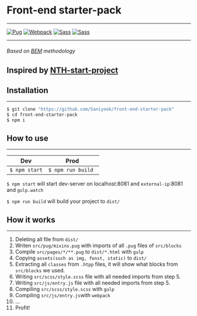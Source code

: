 # Front-end starter-pack
***
[![Pug](http://www.picshare.ru/uploads/191018/m8zNVlSH8J.gif)](https://pugjs.org) [![Webpack](http://www.picshare.ru/uploads/191018/5FP60nEM2F.gif)](https://webpack.js.org/) [![Sass](http://www.picshare.ru/uploads/191018/N0ov4WIH30.gif)](https://sass-lang.com/) [![Sass](http://www.picshare.ru/uploads/191018/iGJ33pUBpv.gif)](https://gulpjs.com/) 
***
###### Based on [BEM](bem.info) methodology

## Inspired by [NTH-start-project](https://github.com/nicothin/NTH-start-project)

## Installation
***
```sh
$ git clone "https://github.com/Saniyook/front-end-starter-pack"
$ cd front-end-starter-pack
$ npm i
```

## How to use
***
| Dev | Prod |
|-----|------|
|```$ npm start```| ```$ npm run build ```|

`$ npm start` will start dev-server on localhost:8081 and `external-ip`:8081 and `gulp.watch`

`$ npm run build` will build your project to `dist/`

## How it works
***
1) Deleting all file from `dist/`
2) Writen `src/pug/mixins.pug` with imports of all `.pug` files of `src/blocks`
3) Compile `src/pages/*/**.pug` to `dist/*.html` with `gulp`
4) Copying `assets(such as img, fonst, static)` to `dist/`
5) Extracting all `classes` from `.htpp` files, it will show what blocks from `src/blocks` we used.
6) Writing `src/scss/style.scss` file with all needed imports from step 5.
7) Writing `src/js/entry.js` file with all needed imports from step 5.
8) Compiling `src/scss/style.scss` with `gulp`
9) Compiling `src/js/entry.js`with `webpack`
10) ...
11) Profit!